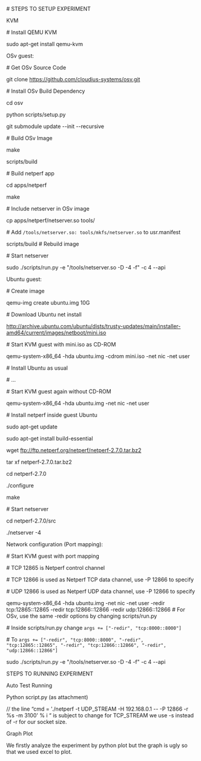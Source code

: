 \# STEPS TO SETUP EXPERIMENT

KVM

\# Install QEMU KVM

sudo apt-get install qemu-kvm

OSv guest:

\# Get OSv Source Code

git clone https://github.com/cloudius-systems/osv.git

\# Install OSv Build Dependency

cd osv

python scripts/setup.py

git submodule update --init --recursive

\# Build OSv Image

make

scripts/build

\# Build netperf app

cd apps/netperf

make

\# Include netserver in OSv image

cp apps/netperf/netserver.so tools/

\# Add `/tools/netserver.so: tools/mkfs/netserver.so` to usr.manifest

scripts/build # Rebuild image

\# Start netserver

sudo ./scripts/run.py  -e "/tools/netserver.so -D -4 -f" -c 4 --api


Ubuntu guest:

\# Create image

qemu-img create ubuntu.img 10G

\# Download Ubuntu net install

http://archive.ubuntu.com/ubuntu/dists/trusty-updates/main/installer-amd64/current/images/netboot/mini.iso

\# Start KVM guest with mini.iso as CD-ROM

qemu-system-x86_64 -hda ubuntu.img -cdrom mini.iso -net nic -net user

\# Install Ubuntu as usual

\# ...

\# Start KVM guest again without CD-ROM

qemu-system-x86_64 -hda ubuntu.img -net nic -net user

\# Install netperf inside guest Ubuntu

sudo apt-get update

sudo apt-get install build-essential

wget ftp://ftp.netperf.org/netperf/netperf-2.7.0.tar.bz2

tar xf netperf-2.7.0.tar.bz2

cd netperf-2.7.0

./configure

make

\# Start netserver

cd netperf-2.7.0/src

./netserver -4


Network configuration (Port mapping):

\# Start KVM guest with port mapping

\# TCP 12865 is Netperf control channel

\# TCP 12866 is used as Netperf TCP data channel, use -P 12866 to specify 

\# UDP 12866 is used as Netperf UDP data channel, use -P 12866 to specify

qemu-system-x86_64 -hda ubuntu.img -net nic -net user -redir tcp:12865::12865  -redir tcp:12866::12866  -redir
udp:12866::12866
\# For OSv, use the same -redir options by changing scripts/run.py

\# Inside scripts/run.py change `args += ["-redir", "tcp:8000::8000"]`

\# To `args += ["-redir", "tcp:8000::8000", "-redir", "tcp:12865::12865", "-redir", "tcp:12866::12866", "-redir", "udp:12866::12866"]`

sudo ./scripts/run.py  -e "/tools/netserver.so -D -4 -f" -c 4 --api

STEPS TO RUNNING EXPERIMENT

Auto Test Running

Python script.py (as attachment)

// the line “cmd = './netperf -t UDP_STREAM -H 192.168.0.1 -- -P 12866 -r %s  -m 3100' % i “ is subject to change for TCP_STREAM we use -s instead of -r for our socket size.

Graph Plot

We firstly analyze the experiment by python plot but the graph is ugly so that we used excel to plot.



